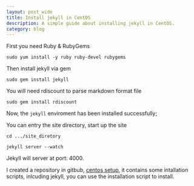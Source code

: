 ```yaml
---
layout: post_wide
title: Install jekyll in CentOS
description: A simple guide about installing jekyll in CentOS.
category: blog
---
```

First you need Ruby & RubyGems

`
sudo yum install -y ruby ruby-devel rubygems
`

Then install jekyll via gem

`
sudo gem install jekyll
`

You will need rdiscount to parse markdown format file

`sudo gem install rdiscount`

Now, the `jekyll` enviroment has been installed successfully;

You can entry the site directory, start up the site

    cd .../site_diretory

    jekyll server --watch

Jekyll will server at port: 4000.


I created a repository in gitbub, [centos setup], it contains some intallation scripts, inlcuding jekyll,  you can use the installation script to install.

[centos setup]:    https://github.com/liaohuqiu/centos_setup "centos setup"
